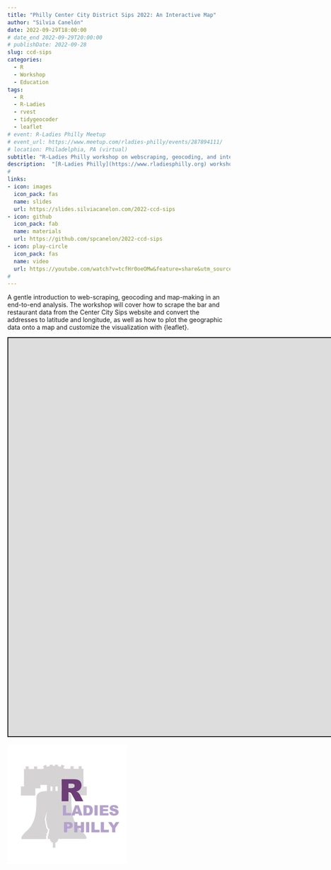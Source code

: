 ```yaml
---
title: "Philly Center City District Sips 2022: An Interactive Map"
author: "Silvia Canelón"
date: 2022-09-29T18:00:00
# date_end 2022-09-29T20:00:00
# publishDate: 2022-09-28
slug: ccd-sips
categories:
  - R
  - Workshop
  - Education
tags:
  - R
  - R-Ladies
  - rvest
  - tidygeocoder
  - leaflet
# event: R-Ladies Philly Meetup
# event_url: https://www.meetup.com/rladies-philly/events/287894111/
# location: Philadelphia, PA (virtual)
subtitle: "R-Ladies Philly workshop on webscraping, geocoding, and interactive map-making"
description:  "[R-Ladies Philly](https://www.rladiesphilly.org) workshop on webscraping, geocoding, and interactive map-making"
#
links:
- icon: images
  icon_pack: fas
  name: slides
  url: https://slides.silviacanelon.com/2022-ccd-sips
- icon: github
  icon_pack: fab
  name: materials
  url: https://github.com/spcanelon/2022-ccd-sips
- icon: play-circle
  icon_pack: fas
  name: video
  url: https://youtube.com/watch?v=tcfHr0oeOMw&feature=share&utm_source=EKLEiJECCKjOmKnC5IiRIQ
#
---
```




<script src="index_files/libs/fitvids-2.1.1/fitvids.min.js"></script>


A gentle introduction to web-scraping, geocoding and map-making in an end-to-end analysis. The workshop will cover how to scrape the bar and restaurant data from the Center City Sips website and convert the addresses to latitude and longitude, as well as how to plot the geographic data onto a map and customize the visualization with {leaflet}.

<div class="shareagain" style="min-width:300px;margin:1em auto;" data-exeternal="1">
<iframe src="https://slides.silviacanelon.com/2022-ccd-sips" width="1600" height="900" style="border:2px solid currentColor;" loading="lazy" allowfullscreen></iframe>
<script>fitvids('.shareagain', {players: 'iframe'});</script>
</div>

<img src="rladies-philly.jpg" data-fig-align="center" data-fig-alt="R-Ladies logo featuring the Liberty Bell" />
